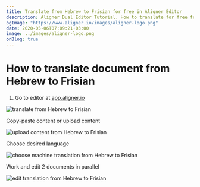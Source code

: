 ```yaml
---
title: Translate from Hebrew to Frisian for free in Aligner Editor
description: Aligner Dual Editor Tutorial. How to translate for free from Hebrew to Frisian. Aligner is multilingual document management platform. 
ogImage: "https://www.aligner.io/images/aligner-logo.png"
date: 2020-05-06T07:09:21+03:00
image: ../images/aligner-logo.png
onBlog: true
---
```


# How to translate document from Hebrew to Frisian

1. Go to editor at [app.aligner.io](https://app.aligner.io "Aligner App web page")

![translate from Hebrew to Frisian](../aligner-blank-editor.png "translate from Hebrew to Frisian")

Copy-paste content or upload content

![upload content from Hebrew to Frisian](../aligner-uploaded-document.png "upload content from Hebrew to Frisian")

Choose desired language

![choose machine translation from Hebrew to Frisian](../aligner-language-dropdown.png "choose machine translation from Hebrew to Frisian")

Work and edit 2 documents in parallel

![edit translation from Hebrew to Frisian](../aligner-double-sitded-editor.png "edit translation from Hebrew to Frisian")

